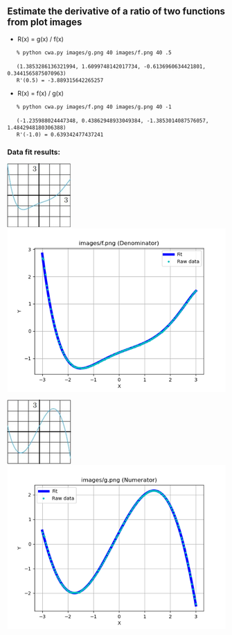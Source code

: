## Estimate the derivative of a ratio of two functions from plot images

* R(x) = g(x) / f(x)
```
   % python cwa.py images/g.png 40 images/f.png 40 .5

   (1.3853286136321994, 1.6099748142017734, -0.6136960634421801, 0.3441565875070963)
   R'(0.5) = -3.889315642265257
```


* R(x) = f(x) / g(x)
```
   % python cwa.py images/f.png 40 images/g.png 40 -1

   (-1.235988024447348, 0.43862948933049384, -1.3853014087576057, 1.4842948180306388)
   R'(-1.0) = 0.639342477437241
```

### Data fit results:

![](https://github.com/drbitboy/calculus_cwa/blob/master/images/f.png?raw=true)
![](https://github.com/drbitboy/calculus_cwa/blob/master/images/f_fit.png?raw=true)

![](https://github.com/drbitboy/calculus_cwa/blob/master/images/g.png?raw=true)
![](https://github.com/drbitboy/calculus_cwa/blob/master/images/g_fit.png?raw=true)
